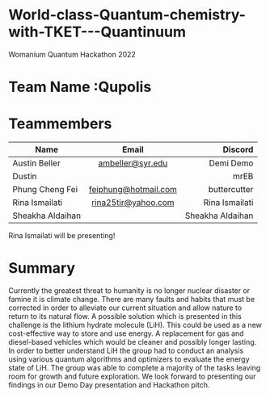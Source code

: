 # World-class-Quantum-chemistry-with-TKET---Quantinuum
Womanium Quantum Hackathon 2022

# Team Name :Qupolis

# Teammembers 

| Name            | Email             | Discord           |
| --------------- |:-------------------:| --------------: |
| Austin Beller   | ambeller@syr.edu    | Demi Demo       |
| Dustin          |                     | mrEB            |
| Phung Cheng Fei | feiphung@hotmail.com| buttercutter    |
| Rina Ismailati  | rina25tir@yahoo.com | Rina Ismailati  |
| Sheakha Aldaihan|                     | Sheakha Aldaihan|

Rina Ismailati will be presenting!

# Summary 
Currently the greatest threat to humanity is no longer nuclear disaster or famine it is climate change. There are many faults and habits that must be corrected in order to alleviate our current situation and allow nature to return to its natural flow. A possible solution which is presented in this challenge is the lithium hydrate molecule (LiH). This could be used as a new cost-effective way to store and use energy. A replacement for gas and diesel-based vehicles which would be cleaner and possibly longer lasting. In order to better understand LiH the group had to conduct an analysis using various quantum algorithms and optimizers to evaluate the energy state of LiH. The group was able to complete a majority of the tasks leaving room for growth and future exploration. We look forward to presenting our findings in our Demo Day presentation and Hackathon pitch. 
